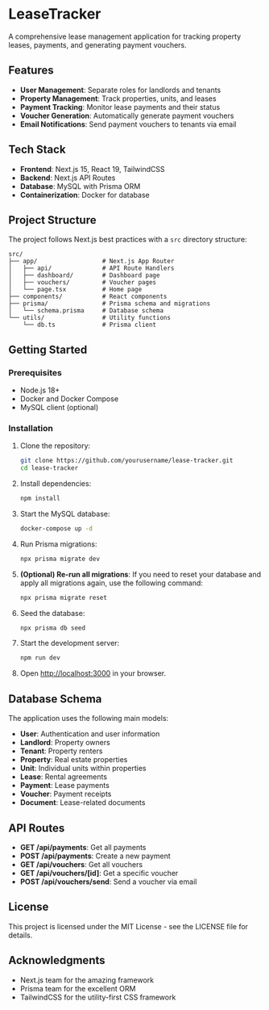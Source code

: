 # LeaseTracker

A comprehensive lease management application for tracking property leases, payments, and generating payment vouchers.

## Features

- **User Management**: Separate roles for landlords and tenants
- **Property Management**: Track properties, units, and leases
- **Payment Tracking**: Monitor lease payments and their status
- **Voucher Generation**: Automatically generate payment vouchers
- **Email Notifications**: Send payment vouchers to tenants via email

## Tech Stack

- **Frontend**: Next.js 15, React 19, TailwindCSS
- **Backend**: Next.js API Routes
- **Database**: MySQL with Prisma ORM
- **Containerization**: Docker for database

## Project Structure

The project follows Next.js best practices with a `src` directory structure:

```
src/
├── app/                  # Next.js App Router
│   ├── api/              # API Route Handlers
│   ├── dashboard/        # Dashboard page
│   ├── vouchers/         # Voucher pages
│   └── page.tsx          # Home page
├── components/           # React components
├── prisma/               # Prisma schema and migrations
│   └── schema.prisma     # Database schema
└── utils/                # Utility functions
    └── db.ts             # Prisma client
```

## Getting Started

### Prerequisites

- Node.js 18+
- Docker and Docker Compose
- MySQL client (optional)

### Installation

1. Clone the repository:
   ```bash
   git clone https://github.com/yourusername/lease-tracker.git
   cd lease-tracker
   ```

2. Install dependencies:
   ```bash
   npm install
   ```

3. Start the MySQL database:
   ```bash
   docker-compose up -d
   ```

4. Run Prisma migrations:
   ```bash
   npx prisma migrate dev
   ```

5. **(Optional) Re-run all migrations**: If you need to reset your database and apply all migrations again, use the following command:
   ```bash
   npx prisma migrate reset
   ```

6. Seed the database:
   ```bash
   npx prisma db seed
   ```

7. Start the development server:
   ```bash
   npm run dev
   ```

8. Open [http://localhost:3000](http://localhost:3000) in your browser.

## Database Schema

The application uses the following main models:

- **User**: Authentication and user information
- **Landlord**: Property owners
- **Tenant**: Property renters
- **Property**: Real estate properties
- **Unit**: Individual units within properties
- **Lease**: Rental agreements
- **Payment**: Lease payments
- **Voucher**: Payment receipts
- **Document**: Lease-related documents

## API Routes

- **GET /api/payments**: Get all payments
- **POST /api/payments**: Create a new payment
- **GET /api/vouchers**: Get all vouchers
- **GET /api/vouchers/[id]**: Get a specific voucher
- **POST /api/vouchers/send**: Send a voucher via email

## License

This project is licensed under the MIT License - see the LICENSE file for details.

## Acknowledgments

- Next.js team for the amazing framework
- Prisma team for the excellent ORM
- TailwindCSS for the utility-first CSS framework
